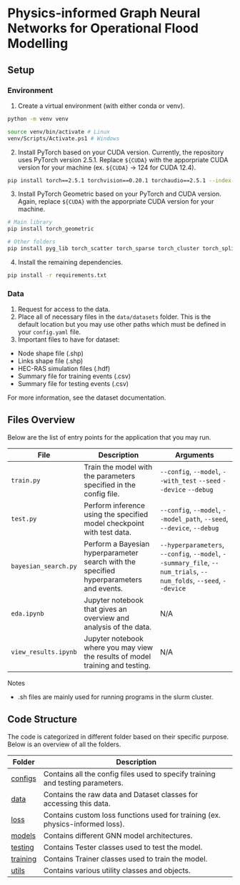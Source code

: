 # Physics-informed Graph Neural Networks for Operational Flood Modelling

## Setup

### Environment
1. Create a virtual environment (with either conda or venv).
```bash
python -m venv venv

source venv/bin/activate # Linux
venv/Scripts/Activate.ps1 # Windows
```
2. Install PyTorch based on your CUDA version. Currently, the repository uses PyTorch version 2.5.1. Replace `${CUDA}` with the apporpriate CUDA version for your machine (ex. `${CUDA}` -> 124 for CUDA 12.4).
```bash
pip install torch==2.5.1 torchvision==0.20.1 torchaudio==2.5.1 --index-url https://download.pytorch.org/whl/cu${CUDA}
```

3. Install PyTorch Geometric based on your PyTorch and CUDA version. Again, replace `${CUDA}` with the apporpriate CUDA version for your machine.

```bash
# Main library
pip install torch_geometric

# Other folders
pip install pyg_lib torch_scatter torch_sparse torch_cluster torch_spline_conv -f https://data.pyg.org/whl/torch-2.5.1+cu${CUDA}.html
```

4. Install the remaining dependencies.

```bash
pip install -r requirements.txt
```

### Data

1. Request for access to the data.
2. Place all of necessary files in the `data/datasets` folder. This is the default location but you may use other paths which must be defined in your `config.yaml` file.
3. Important files to have for dataset:
  - Node shape file (.shp)
  - Links shape file (.shp)
  - HEC-RAS simulation files (.hdf)
  - Summary file for training events (.csv)
  - Summary file for testing events (.csv)

For more information, see the dataset documentation.

## Files Overview

Below are the list of entry points for the application that you may run.

| File | Description | Arguments |
|---|---|---|
| `train.py` | Train the model with the parameters specified in the config file. | `--config`, `--model`, `--with_test` `--seed` `--device` `--debug` |
| `test.py` | Perform inference using the specified model checkpoint with test data. | `--config`, `--model`, `--model_path`, `--seed`, `--device`, `--debug` |
| `bayesian_search.py` | Perform a Bayesian hyperparameter search with the specified hyperparameters and events. | `--hyperparameters`, `--config`, `--model`, `--summary_file`, `--num_trials`, `--num_folds`, `--seed`, `--device` |
| `eda.ipynb` | Jupyter notebook that gives an overview and analysis of the data. | N/A |
| `view_results.ipynb` | Jupyter notebook where you may view the results of model training and testing. | N/A |

Notes
- .sh files are mainly used for running programs in the slurm cluster.

## Code Structure

The code is categorized in different folder based on their specific purpose. Below is an overview of all the folders.

| Folder | Description |
|---|---|
| [configs](https://github.com/acostacos/flood_pi_gnn/tree/master/configs) | Contains all the config files used to specify training and testing parameters. |
| [data](https://github.com/acostacos/flood_pi_gnn/tree/master/data) | Contains the raw data and Dataset classes for accessing this data. |
| [loss](https://github.com/acostacos/flood_pi_gnn/tree/master/loss) | Contains custom loss functions used for training (ex. physics-informed loss). |
| [models](https://github.com/acostacos/flood_pi_gnn/tree/master/models) | Contains different GNN model architectures. |
| [testing](https://github.com/acostacos/flood_pi_gnn/tree/master/testing) | Contains Tester classes used to test the model. |
| [training](https://github.com/acostacos/flood_pi_gnn/tree/master/training) | Contains Trainer classes used to train the model. |
| [utils](https://github.com/acostacos/flood_pi_gnn/tree/master/utils) | Contains various utility classes and objects. |
